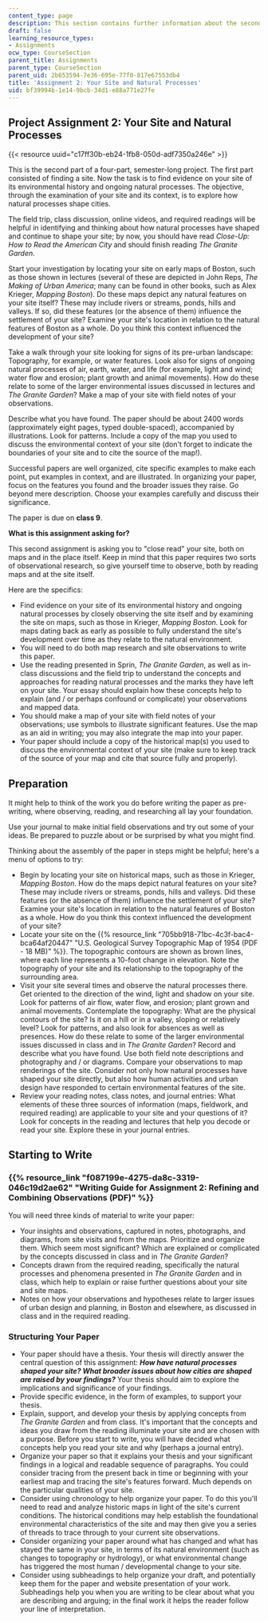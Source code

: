 ```yaml
---
content_type: page
description: This section contains further information about the second project assignment.
draft: false
learning_resource_types:
- Assignments
ocw_type: CourseSection
parent_title: Assignments
parent_type: CourseSection
parent_uid: 2b653594-7e36-695e-77f0-817e67553db4
title: 'Assignment 2: Your Site and Natural Processes'
uid: bf39994b-1e14-9bcb-34d1-e88a771e27fe
---
```

## Project Assignment 2: Your Site and Natural Processes

{{< resource uuid="c17ff30b-eb24-1fb8-050d-adf7350a246e" >}}

This is the second part of a four-part, semester-long project. The first part consisted of finding a site. Now the task is to find evidence on your site of its environmental history and ongoing natural processes. The objective, through the examination of your site and its context, is to explore how natural processes shape cities.

The field trip, class discussion, online videos, and required readings will be helpful in identifying and thinking about how natural processes have shaped and continue to shape your site; by now, you should have read *Close-Up: How to Read the American City* and should finish reading *The Granite Garden*.

Start your investigation by locating your site on early maps of Boston, such as those shown in lectures (several of these are depicted in John Reps, *The Making of Urban America*; many can be found in other books, such as Alex Krieger, *Mapping Boston*). Do these maps depict any natural features on your site itself? These may include rivers or streams, ponds, hills and valleys. If so, did these features (or the absence of them) influence the settlement of your site? Examine your site's location in relation to the natural features of Boston as a whole. Do you think this context influenced the development of your site?

Take a walk through your site looking for signs of its pre-urban landscape: Topography, for example, or water features. Look also for signs of ongoing natural processes of air, earth, water, and life (for example, light and wind; water flow and erosion; plant growth and animal movements). How do these relate to some of the larger environmental issues discussed in lectures and *The Granite Garden*? Make a map of your site with field notes of your observations.

Describe what you have found. The paper should be about 2400 words (approximately eight pages, typed double-spaced), accompanied by illustrations. Look for patterns. Include a copy of the map you used to discuss the environmental context of your site (don't forget to indicate the boundaries of your site and to cite the source of the map!).

Successful papers are well organized, cite specific examples to make each point, put examples in context, and are illustrated. In organizing your paper, focus on the features you found and the broader issues they raise. Go beyond mere description. Choose your examples carefully and discuss their significance.

The paper is due on **class 9**.

**What is this assignment asking for?**

This second assignment is asking you to "close read" your site, both on maps and in the place itself. Keep in mind that this paper requires two sorts of observational research, so give yourself time to observe, both by reading maps and at the site itself.

Here are the specifics:

- Find evidence on your site of its environmental history and ongoing natural processes by closely observing the site itself and by examining the site on maps, such as those in Krieger, *Mapping Boston*. Look for maps dating back as early as possible to fully understand the site's development over time as they relate to the natural environment.
- You will need to do both map research and site observations to write this paper.
- Use the reading presented in Sprin, *The Granite Garden*, as well as in-class discussions and the field trip to understand the concepts and approaches for reading natural processes and the marks they have left on your site. Your essay should explain how these concepts help to explain (and / or perhaps confound or complicate) your observations and mapped data.
- You should make a map of your site with field notes of your observations; use symbols to illustrate significant features. Use the map as an aid in writing; you may also integrate the map into your paper.
- Your paper should include a copy of the historical map(s) you used to discuss the environmental context of your site (make sure to keep track of the source of your map and cite that source fully and properly).

## Preparation

It might help to think of the work you do before writing the paper as pre-writing, where observing, reading, and researching all lay your foundation.

Use your journal to make initial field observations and try out some of your ideas. Be prepared to puzzle about or be surprised by what you might find.

Thinking about the assembly of the paper in steps might be helpful; here's a menu of options to try:

- Begin by locating your site on historical maps, such as those in Krieger, *Mapping Boston*. How do the maps depict natural features on your site? These may include rivers or streams, ponds, hills and valleys. Did these features (or the absence of them) influence the settlement of your site? Examine your site's location in relation to the natural features of Boston as a whole. How do you think this context influenced the development of your site?
- Locate your site on the {{% resource_link "705bb918-71bc-4c3f-bac4-bca64af20447" "U.S. Geological Survey Topographic Map of 1954 (PDF - 18 MB)" %}}. The topographic contours are shown as brown lines, where each line represents a 10-foot change in elevation. Note the topography of your site and its relationship to the topography of the surrounding area.
- Visit your site several times and observe the natural processes there. Get oriented to the direction of the wind, light and shadow on your site. Look for patterns of air flow, water flow, and erosion; plant grown and animal movements. Contemplate the topography: What are the physical contours of the site? Is it on a hill or in a valley, sloping or relatively level? Look for patterns, and also look for absences as well as presences. How do these relate to some of the larger environmental issues discussed in class and in *The Granite Garden*? Record and describe what you have found. Use both field note descriptions and photography and / or diagrams. Compare your observations to map renderings of the site. Consider not only how natural processes have shaped your site directly, but also how human activities and urban design have responded to certain environmental features of the site.
- Review your reading notes, class notes, and journal entries: What elements of these three sources of information (maps, fieldwork, and required reading) are applicable to your site and your questions of it? Look for concepts in the reading and lectures that help you decode or read your site. Explore these in your journal entries.

## Starting to Write

### {{% resource_link "f087199e-4275-da8c-3319-046c19d2ae62" "Writing Guide for Assignment 2: Refining and Combining Observations (PDF)" %}}

You will need three kinds of material to write your paper:

- Your insights and observations, captured in notes, photographs, and diagrams, from site visits and from the maps. Prioritize and organize them. Which seem most significant? Which are explained or complicated by the concepts discussed in class and in *The Granite Garden*?
- Concepts drawn from the required reading, specifically the natural processes and phenomena presented in *The Granite Garden* and in class, which help to explain or raise further questions about your site and site maps.
- Notes on how your observations and hypotheses relate to larger issues of urban design and planning, in Boston and elsewhere, as discussed in class and in the required reading.

### Structuring Your Paper

- Your paper should have a thesis. Your thesis will directly answer the central question of this assignment: ***How have natural processes shaped your site? What broader issues about how cities are shaped are raised by your findings?*** Your thesis should aim to explore the implications and significance of your findings.
- Provide specific evidence, in the form of examples, to support your thesis.
- Explain, support, and develop your thesis by applying concepts from *The Granite Garden* and from class. It's important that the concepts and ideas you draw from the reading illuminate your site and are chosen with a purpose. Before you start to write, you will have decided what concepts help you read your site and why (perhaps a journal entry).
- Organize your paper so that it explains your thesis and your significant findings in a logical and readable sequence of paragraphs. You could consider tracing from the present back in time or beginning with your earliest map and tracing the site's features forward. Much depends on the particular qualities of your site.
- Consider using chronology to help organize your paper. To do this you'll need to read and analyze historic maps in light of the site's current conditions. The historical conditions may help establish the foundational environmental characteristics of the site and may then give you a series of threads to trace through to your current site observations.
- Consider organizing your paper around what has changed and what has stayed the same in your site, in terms of its natural environment (such as changes to topography or hydrology), or what environmental change has triggered the most human / developmental change to your site.
- Consider using subheadings to help organize your draft, and potentially keep them for the paper and website presentation of your work. Subheadings help you when you are writing to be clear about what you are describing and arguing; in the final work it helps the reader follow your line of interpretation.